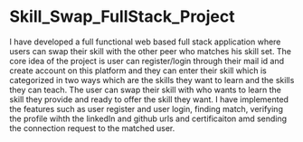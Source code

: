 # Skill_Swap_FullStack_Project
I have developed a full functional web based  full stack application where users can swap their skill with the other peer who matches his skill set.
The core idea of the project is user can register/login through their mail id and create account on this platform and they can enter their skill which is categorized in two ways which are the skills they want to learn and the skills they can teach.
The user can swap their skill with who wants to learn the skill they provide and ready to offer the skill they want.
I have implemented the features such as user register and user login, finding match, verifying the profile wihth the linkedIn and github urls and certificaiton amd sending the connection request to the matched user.




